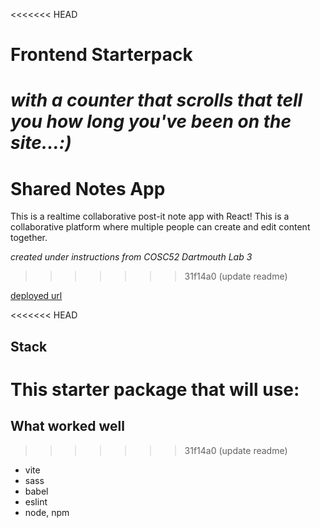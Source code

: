 <<<<<<< HEAD
# Frontend Starterpack

*with a counter that scrolls that tell you how long you've been on the site...:)*
=======
# Shared Notes App
This is a realtime collaborative post-it note app with React!
This is a collaborative platform where multiple people can create and edit content together. 

*created under instructions from COSC52 Dartmouth Lab 3*
>>>>>>> 31f14a0 (update readme)

[deployed url](https://frontend-starterpack-illustration.onrender.com)

<<<<<<< HEAD
## Stack

This starter package that will use:
=======
## What worked well
>>>>>>> 31f14a0 (update readme)

- vite
- sass
- babel
- eslint
- node, npm
